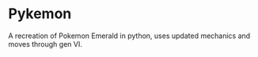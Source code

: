 Pykemon
=======
A recreation of Pokemon Emerald in python, uses updated mechanics and moves through gen VI.
